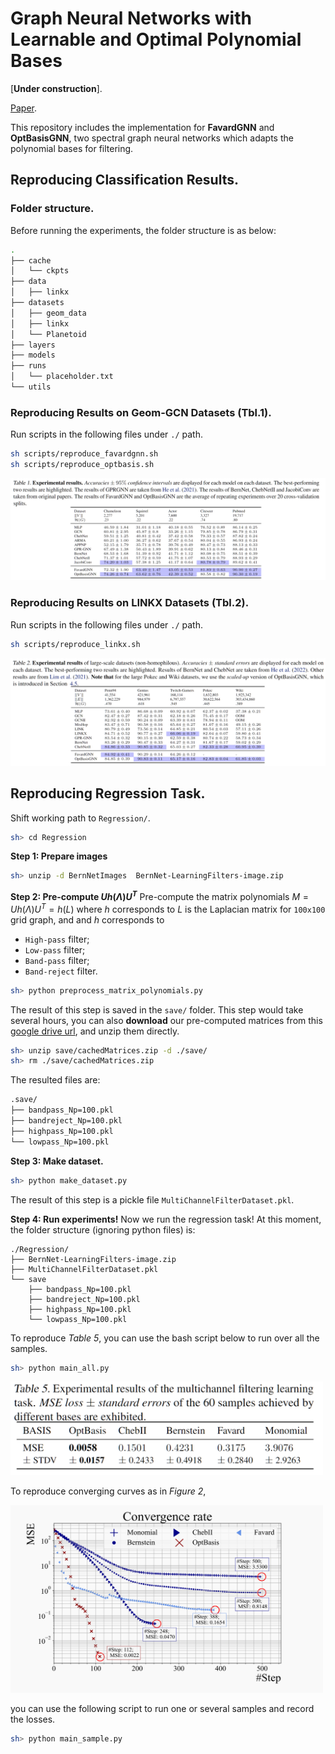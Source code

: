 # Graph Neural Networks with Learnable and Optimal Polynomial Bases
[**Under construction**].

[Paper](https://arxiv.org/abs/2302.12432). 

This repository includes the implementation for **FavardGNN** and **OptBasisGNN**, 
two spectral graph neural networks which adapts the polynomial bases for filtering. 

## Reproducing Classification Results.
<!-- Scripts for reproducing results of our models in Table 1.  -->

### Folder structure.
Before running the experiments, 
the folder structure is as below:
```bash
.
├── cache
│   └── ckpts
├── data
│   ├── linkx
├── datasets
│   ├── geom_data
│   ├── linkx
│   └── Planetoid
├── layers
├── models
├── runs
│   └── placeholder.txt
└── utils
```

### Reproducing Results on Geom-GCN Datasets (Tbl.1).
Run scripts in the following files under `./` path.
```bash
sh scripts/reproduce_favardgnn.sh
sh scripts/reproduce_optbasis.sh
```

![Table 1](./scripts/reported/tbl1.png)

### Reproducing Results on LINKX Datasets (Tbl.2).
Run scripts in the following files under `./` path.
```bash
sh scripts/reproduce_linkx.sh
```
![Table 2](./scripts/reported/tbl2.png)

## Reproducing Regression Task.
Shift working path to `Regression/`. 
```bash
sh> cd Regression
```

**Step 1: Prepare images**
```bash
sh> unzip -d BernNetImages  BernNet-LearningFilters-image.zip
```

**Step 2: Pre-compute $U h(\Lambda) U^T$**
Pre-compute the matrix polynomials $M = U h(\Lambda) U^T = h(L)$
where $h$ corresponds to 
$L$ is the Laplacian matrix for `100x100` grid graph, and 
and $h$ corresponds to
- `High-pass` filter;
- `Low-pass` filter;
- `Band-pass` filter; 
- `Band-reject` filter. 

```bash
sh> python preprocess_matrix_polynomials.py
```
The result of this step is saved in the `save/` folder.
This step would take several hours, 
you can also 
**download** our pre-computed matrices from 
this [google drive url](https://drive.google.com/file/d/1UwNyjfTykPLhhYtW52XVJ_wexJ_LmONV/view?usp=sharing), and unzip them directly.
```bash
sh> unzip save/cachedMatrices.zip -d ./save/
sh> rm ./save/cachedMatrices.zip
```

The resulted files are:
```bash
.save/
├── bandpass_Np=100.pkl
├── bandreject_Np=100.pkl
├── highpass_Np=100.pkl
└── lowpass_Np=100.pkl
```

**Step 3: Make dataset.**
```bash
sh> python make_dataset.py
```
The result of this step is a pickle file `MultiChannelFilterDataset.pkl`.


**Step 4: Run experiments!**
Now we run the regression task!
At this moment, the folder structure (ignoring python files) is:
```
./Regression/
├── BernNet-LearningFilters-image.zip
├── MultiChannelFilterDataset.pkl
└── save
    ├── bandpass_Np=100.pkl
    ├── bandreject_Np=100.pkl
    ├── highpass_Np=100.pkl
    └── lowpass_Np=100.pkl
```


To reproduce *Table 5*, 
you can use the bash script below to run over all the samples.
```bash
sh> python main_all.py
```
<!-- ![Table 5](./scripts/reported/tbl5.png) -->
<img src="./scripts/reported/tbl5.png" alt="Table 5" width="500" height="150">

To reproduce converging curves as in *Figure 2*, 

<!-- ![sample](./scripts/reported/icml-6.pdf) -->
<!-- ![Figure 2](./scripts/reported/fig2.png) -->
<img src="./scripts/reported/fig2.png" alt="Figure 2" width="500" height="300">

you can use the following script to run one or several samples and record the losses.
```bash
sh> python main_sample.py
```